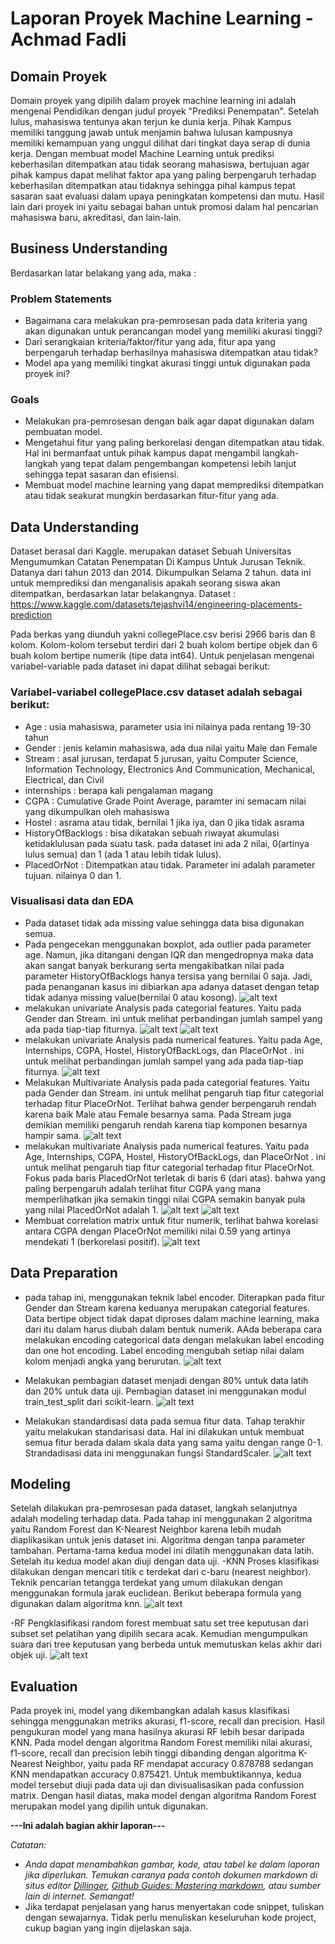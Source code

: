 # Laporan Proyek Machine Learning - Achmad Fadli

## Domain Proyek
Domain proyek yang dipilih dalam proyek machine learning ini adalah mengenai Pendidikan dengan judul proyek "Prediksi Penempatan". Setelah lulus, mahasiswa tentunya akan terjun ke dunia kerja. Pihak Kampus memiliki tanggung jawab untuk menjamin bahwa lulusan kampusnya memiliki kemampuan yang unggul dilihat dari tingkat daya serap di dunia kerja. Dengan membuat model Machine Learning untuk prediksi keberhasilan ditempatkan atau tidak seorang mahasiswa, bertujuan agar pihak kampus dapat melihat faktor apa yang paling berpengaruh terhadap keberhasilan ditempatkan atau tidaknya sehingga pihal kampus tepat sasaran saat evaluasi dalam upaya peningkatan kompetensi dan mutu. Hasil lain dari proyek ini yaitu sebagai bahan untuk promosi dalam hal pencarian mahasiswa baru, akreditasi, dan lain-lain.

## Business Understanding

Berdasarkan latar belakang yang ada, maka :

### Problem Statements

- Bagaimana cara melakukan pra-pemrosesan pada data kriteria yang akan digunakan untuk perancangan model yang memiliki akurasi tinggi?
- Dari serangkaian kriteria/faktor/fitur yang ada, fitur apa yang berpengaruh terhadap berhasilnya mahasiswa ditempatkan atau tidak?
- Model apa yang memiliki tingkat akurasi tinggi untuk digunakan pada proyek ini?

### Goals

- Melakukan pra-pemrosesan dengan baik agar dapat digunakan dalam pembuatan model.
- Mengetahui fitur yang paling berkorelasi dengan ditempatkan atau tidak. Hal ini bermanfaat untuk pihak kampus dapat mengambil langkah-langkah yang tepat dalam pengembangan kompetensi lebih lanjut sehingga tepat sasaran dan efisiensi.
- Membuat model machine learning yang dapat memprediksi ditempatkan atau tidak seakurat mungkin berdasarkan fitur-fitur yang ada. 


## Data Understanding

Dataset berasal dari Kaggle. merupakan dataset Sebuah Universitas Mengumumkan Catatan Penempatan Di Kampus Untuk Jurusan Teknik. Datanya dari tahun 2013 dan 2014. Dikumpulkan Selama 2 tahun. data ini untuk memprediksi dan menganalisis apakah seorang siswa akan ditempatkan, berdasarkan latar belakangnya. Dataset : https://www.kaggle.com/datasets/tejashvi14/engineering-placements-prediction 

Pada berkas yang diunduh yakni collegePlace.csv berisi 2966 baris dan 8 kolom. Kolom-kolom tersebut terdiri dari 2 buah kolom bertipe objek dan 6 buah kolom bertipe numerik (tipe data int64). Untuk penjelasan mengenai variabel-variable pada dataset ini dapat dilihat sebagai berikut:

### Variabel-variabel collegePlace.csv dataset adalah sebagai berikut:
- Age : usia mahasiswa, parameter usia ini nilainya pada rentang 19-30 tahun
- Gender : jenis kelamin mahasiswa, ada dua nilai yaitu Male dan Female
- Stream : asal jurusan, terdapat 5 jurusan, yaitu Computer Science, Information Technology, Electronics And Communication, Mechanical, Electrical, dan Civil
- internships : berapa kali pengalaman magang
- CGPA : Cumulative Grade Point Average, paramter ini semacam nilai yang dikumpulkan oleh mahasiswa
- Hostel : asrama atau tidak, bernilai 1 jika iya, dan 0 jika tidak asrama
- HistoryOfBacklogs : bisa dikatakan sebuah riwayat akumulasi ketidaklulusan pada suatu task. pada dataset ini ada 2 nilai, 0(artinya lulus semua) dan 1 (ada 1 atau lebih tidak lulus). 
- PlacedOrNot : Ditempatkan atau tidak. Parameter ini adalah parameter tujuan. nilainya 0 dan 1.
### Visualisasi data dan EDA
- Pada dataset tidak ada missing value sehingga data bisa digunakan semua.
- Pada pengecekan menggunakan boxplot, ada outlier pada parameter age. Namun, jika ditangani dengan IQR dan mengedropnya maka data akan sangat banyak berkurang serta mengakibatkan nilai pada parameter HistoryOfBacklogs hanya tersisa yang bernilai 0 saja. Jadi, pada penanganan kasus ini dibiarkan apa adanya dataset dengan tetap tidak adanya missing value(bernilai 0 atau kosong).
![alt text](https://github.com/ildafadli16/machine-learning-terapan/blob/main/Screenshot%202023-04-01%20124442.png?raw=true)
- melakukan univariate Analysis pada categorial features. Yaitu pada Gender dan Stream. ini untuk melihat perbandingan jumlah sampel yang ada pada tiap-tiap fiturnya. 
![alt text](https://github.com/ildafadli16/machine-learning-terapan/blob/main/uni-categorialfeatures_gender.png?raw=true)
![alt text](https://github.com/ildafadli16/machine-learning-terapan/blob/main/uni-categorialfeatures_strem.png?raw=true)
- melakukan univariate Analysis pada numerical features. Yaitu pada Age, Internships, CGPA, Hostel, HistoryOfBackLogs, dan PlaceOrNot . ini untuk melihat perbandingan jumlah sampel yang ada pada tiap-tiap fiturnya.
![alt text](https://github.com/ildafadli16/machine-learning-terapan/blob/main/uni-numericalfeatures.png?raw=true) 
- Melakukan Multivariate Analysis pada pada categorial features. Yaitu pada Gender dan Stream. ini untuk melihat pengaruh tiap fitur categorial terhadap fitur PlaceOrNot. Terlihat bahwa gender berpengaruh rendah karena baik Male atau Female besarnya sama. Pada Stream juga demikian memiliki pengaruh rendah karena tiap komponen besarnya hampir sama.
![alt text](https://github.com/ildafadli16/machine-learning-terapan/blob/main/muti-categorialfeatures.png?raw=true)
- melakukan multivariate Analysis pada numerical features. Yaitu pada Age, Internships, CGPA, Hostel, HistoryOfBackLogs, dan PlaceOrNot . ini untuk melihat pengaruh tiap fitur categorial terhadap fitur PlaceOrNot. Fokus pada baris PlacedOrNot terletak di baris 6 (dari atas). bahwa yang paling berpengaruh adalah terlihat fitur CGPA yang mana memperlihatkan jika semakin tinggi nilai CGPA semakin banyak pula yang nilai PlacedOrNot adalah 1.
![alt text](https://github.com/ildafadli16/machine-learning-terapan/blob/main/muti-numericalfeatures1.png?raw=true)
![alt text](https://github.com/ildafadli16/machine-learning-terapan/blob/main/muti-numericalfeatures2.png?raw=true)
- Membuat correlation matrix untuk fitur numerik, terlihat bahwa korelasi antara CGPA dengan PlaceOrNot memiliki nilai 0.59 yang artinya mendekati 1 (berkorelasi positif).
![alt text](https://github.com/ildafadli16/machine-learning-terapan/blob/main/correlation%20Matrix.png?raw=true)

## Data Preparation

- pada tahap ini, menggunakan teknik label encoder. Diterapkan pada fitur Gender dan Stream karena keduanya merupakan categorial features. Data bertipe object tidak dapat diproses dalam machine learning, maka dari itu dalam harus diubah dalam bentuk numerik. AAda beberapa cara melakukan encoding categorical data dengan melakukan label encoding dan one hot encoding. Label encoding mengubah setiap nilai dalam kolom menjadi angka yang berurutan.
![alt text](https://github.com/ildafadli16/machine-learning-terapan/blob/main/LabelEncoder.png?raw=true)

- Melakukan pembagian dataset menjadi dengan 80% untuk data latih dan 20% untuk data uji. Pembagian dataset ini menggunakan modul train_test_split dari scikit-learn.
![alt text](https://github.com/ildafadli16/machine-learning-terapan/blob/main/pembagian%20datatraindantest.png?raw=true)

- Melakukan standardisasi data pada semua fitur data. Tahap terakhir yaitu melakukan standarisasi data. Hal ini dilakukan untuk membuat semua fitur berada dalam skala data yang sama yaitu dengan range 0-1. Strandadisasi data ini menggunakan fungsi StandardScaler.
![alt text](https://github.com/ildafadli16/machine-learning-terapan/blob/main/standarisasi.png?raw=true)

## Modeling
Setelah dilakukan pra-pemrosesan pada dataset, langkah selanjutnya adalah modeling terhadap data. Pada tahap ini menggunakan 2 algoritma yaitu Random Forest dan K-Nearest Neighbor karena lebih mudah diaplikasikan untuk jenis dataset ini. Algoritma dengan tanpa parameter tambahan. Pertama-tama kedua model ini dilatih menggunakan data latih. Setelah itu kedua model akan diuji dengan data uji.
-KNN
 Proses klasifikasi dilakukan dengan mencari titik c terdekat dari c-baru (nearest neighbor). Teknik pencarian tetangga terdekat yang umum dilakukan dengan menggunakan formula jarak euclidean. Berikut beberapa formula yang digunakan dalam algoritma knn.
![alt text](https://github.com/ildafadli16/machine-learning-terapan/blob/main/knnpng.png?raw=true)

-RF
Pengklasifikasi random forest membuat satu set tree keputusan dari subset set pelatihan yang dipilih secara acak. Kemudian mengumpulkan suara dari tree keputusan yang berbeda untuk memutuskan kelas akhir dari objek uji.
![alt text](https://github.com/ildafadli16/machine-learning-terapan/blob/main/RF.png?raw=true)

## Evaluation
Pada proyek ini, model yang dikembangkan adalah kasus klasifikasi sehingga menggunakan metriks akurasi, f1-score, recall dan precision. Hasil pengukuran model yang mana hasilnya akurasi RF lebih besar daripada KNN. Pada model dengan algoritma Random Forest memiliki nilai akurasi, f1-score, recall dan precision lebih tinggi dibanding dengan algoritma K-Nearest Neighbor, yaitu pada RF mendapat accuracy 0.878788 sedangan KNN mendapatkan accuracy  0.875421. Untuk membuktikannya, kedua model tersebut diuji pada data uji dan divisualisasikan pada confussion matrix. Dengan hasil diatas, maka model dengan algoritma Random Forest merupakan model yang dipilih untuk digunakan.


**---Ini adalah bagian akhir laporan---**

_Catatan:_
- _Anda dapat menambahkan gambar, kode, atau tabel ke dalam laporan jika diperlukan. Temukan caranya pada contoh dokumen markdown di situs editor [Dillinger](https://dillinger.io/), [Github Guides: Mastering markdown](https://guides.github.com/features/mastering-markdown/), atau sumber lain di internet. Semangat!_
- Jika terdapat penjelasan yang harus menyertakan code snippet, tuliskan dengan sewajarnya. Tidak perlu menuliskan keseluruhan kode project, cukup bagian yang ingin dijelaskan saja.
